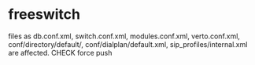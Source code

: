 # freeswitch
files as db.conf.xml, switch.conf.xml, modules.conf.xml, verto.conf.xml, conf/directory/default/, conf/dialplan/default.xml, sip_profiles/internal.xml are affected.
CHECK force push
